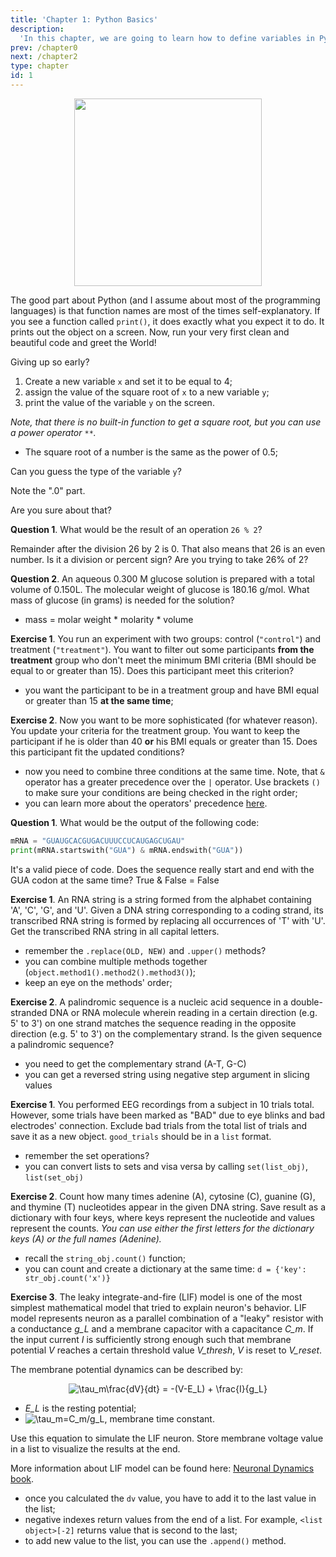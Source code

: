 ```yaml
---
title: 'Chapter 1: Python Basics'
description:
  'In this chapter, we are going to learn how to define variables in Python and what are the main data types.'
prev: /chapter0
next: /chapter2
type: chapter
id: 1
---
```


<exercise id="1" title="Variables and data types" type="slides">

<slides source="chapter1_01_introduction">
</slides>

</exercise>

<exercise id="2" title="Say hello to the world">

<center><img src="imgs/hello_world.jpg" width="300"></center>

The good part about Python (and I assume about most of the programming languages) is that function names are most of the times self-explanatory. If you see a function called `print()`, it does exactly what you expect it to do. It prints out the object on a screen. Now, run your very first clean and beautiful code and greet the World!

<codeblock id="01_01">

Giving up so early?

</codeblock>

</exercise>

<exercise id="3" title="Create your first variable">

1. Create a new variable `x` and set it to be equal to 4;
2. assign the value of the square root of `x` to a new variable `y`;
3. print the value of the variable `y` on the screen.

<i>Note, that there is no built-in function to get a square root, but you can use a power operator `**`.</i>

<codeblock id="01_02">

* The square root of a number is the same as the power of 0.5;

</codeblock>

Can you guess the type of the variable `y`?

<choice>
<opt text="integer">

Note the ".0" part.

</opt>

<opt text="float number" correct="true">


</opt>

<opt text="string">

Are you sure about that?

</opt>
</choice>


</exercise>

<exercise id="4" title="Numeric operations">

**Question 1**. What would be the result of an operation `26 % 2`?

<choice>
<opt text="0.0" correct="true">
Remainder after the division 26 by 2 is 0. That also means that 26 is an even number.
</opt>

<opt text="13.0" >
Is it a division or percent sign?

</opt>

<opt text="0.52">
Are you trying to take 26% of 2?

</opt>
</choice>

**Question 2**. An aqueous 0.300 M glucose solution is prepared with a total volume of 0.150L. The molecular weight of glucose is 180.16 g/mol. What mass of glucose (in grams) is needed for the solution?


<codeblock id="01_03">

* mass = molar weight * molarity * volume

</codeblock>

</exercise>

<exercise id="5" title="Comparisons" type="slides">


<slides source="chapter1_02_comparisons">
</slides>

</exercise>

<exercise id="6" title="Filtering out the participants">

**Exercise 1**. You run an experiment with two groups: control (`"control"`) and treatment (`"treatment"`). You want to filter out some participants **from the treatment**  group who don't meet the minimum BMI criteria (BMI should be equal to or greater than 15). Does this participant meet this criterion?


<codeblock id="01_04">

* you want the participant to be in a treatment group and have BMI equal or greater than 15 **at the same time**;

</codeblock>

**Exercise 2**. Now you want to be more sophisticated (for whatever reason). You update your criteria for the treatment group. You want to keep the participant if he is older than 40 **or** his BMI equals or greater than 15. Does this participant fit the updated conditions?


<codeblock id="01_05">

* now you need to combine three conditions at the same time. Note, that `&` operator has a greater precedence over the `|` operator. Use brackets `()` to make sure your conditions are being checked in the right order;
* you can learn more about the operators' precedence [here](https://docs.python.org/3/reference/expressions.html#operator-precedence).

</codeblock>


</exercise>

<exercise id="7" title="Working with strings" type="slides">


<slides source="chapter1_03_strings">
</slides>

</exercise>

<exercise id="8" title="DNA strings">

**Question 1**. What would be the output of the following code:

```python
mRNA = "GUAUGCACGUGACUUUCCUCAUGAGCUGAU"
print(mRNA.startswith("GUA") & mRNA.endswith("GUA"))
```

<choice>
<opt text="Error" >
It's a valid piece of code.
</opt>

<opt text="True" >
Does the sequence really start and end with the GUA codon at the same time?
</opt>

<opt text="False" correct="true">
True & False = False
</opt>
</choice>

**Exercise 1**. An RNA string is a string formed from the alphabet containing 'A', 'C', 'G', and 'U'. Given a DNA string corresponding to a coding strand, its transcribed RNA string is formed by replacing all occurrences of 'T' with 'U'. Get the transcribed RNA string in all capital letters.

<codeblock id="01_06">

- remember the `.replace(OLD, NEW)` and `.upper()` methods?
- you can combine multiple methods together (`object.method1().method2().method3()`);
- keep an eye on the methods' order;

</codeblock>

**Exercise 2**. A palindromic sequence is a nucleic acid sequence in a double-stranded DNA or RNA molecule wherein reading in a certain direction (e.g. 5' to 3') on one strand matches the sequence reading in the opposite direction (e.g. 5' to 3') on the complementary strand. Is the given sequence a palindromic sequence?

<codeblock id="01_07">

- you need to get the complementary strand (A-T, G-C)
- you can get a reversed string using negative step argument in slicing values

</codeblock>

</exercise>

<exercise id="9" title="Collections" type="slides">


<slides source="chapter1_04_collections">
</slides>

</exercise>


<exercise id="10" title="Exercises with collections">

**Exercise 1**. You performed EEG recordings from a subject in 10 trials total. However, some trials have been marked as "BAD" due to eye blinks and bad electrodes' connection. Exclude bad trials from the total list of trials and save it as a new object. `good_trials` should be in a `list` format.

<codeblock id="01_08">

- remember the set operations?
- you can convert lists to sets and visa versa by calling `set(list_obj)`, `list(set_obj)`

</codeblock>

**Exercise 2**. Count how many times adenine (A), cytosine (C), guanine (G), and thymine (T) nucleotides appear in the given DNA string. Save result as a dictionary with four keys, where keys represent the nucleotide and values represent the counts. *You can use either the first letters for the dictionary keys (A) or the full names (Adenine).*

<codeblock id="01_09">

- recall the `string_obj.count()` function;
- you can count and create a dictionary at the same time: `d = {'key': str_obj.count('x')}`

</codeblock>

**Exercise 3**. The leaky integrate-and-fire (LIF) model is one of the most simplest mathematical model that tried to explain neuron's behavior. LIF model represents neuron as a parallel combination of a "leaky" resistor with a conductance *g_L* and a membrane capacitor with a capacitance *C_m*. If the input current *I* is sufficiently strong enough such that membrane potential *V* reaches a certain threshold value *V_thresh*, *V* is reset to *V_reset*.

The membrane potential dynamics can be described by:

<center><img src="https://latex.codecogs.com/svg.image?\tau_m\frac{dV}{dt}&space;=&space;-(V-E_L)&space;&plus;&space;\frac{I}{g_L}" title="\tau_m\frac{dV}{dt} = -(V-E_L) + \frac{I}{g_L}" /></center>

* *E_L* is the resting potential;
* <img src="https://latex.codecogs.com/svg.image?\tau_m=C_m/g_L" title="\tau_m=C_m/g_L" />, membrane time constant.

Use this equation to simulate the LIF neuron. Store membrane voltage value in a list to visualize the results at the end.

More information about LIF model can be found here: [Neuronal Dynamics book](https://neuronaldynamics.epfl.ch/online/Ch1.S3.html).

<codeblock id="01_10">

- once you calculated the `dv` value, you have to add it to the last value in the list;
- negative indexes return values from the end of a list. For example, `<list object>[-2]` returns value that is second to the last;
- to add new value to the list, you can use the `.append()` method.

</codeblock>


</exercise>
